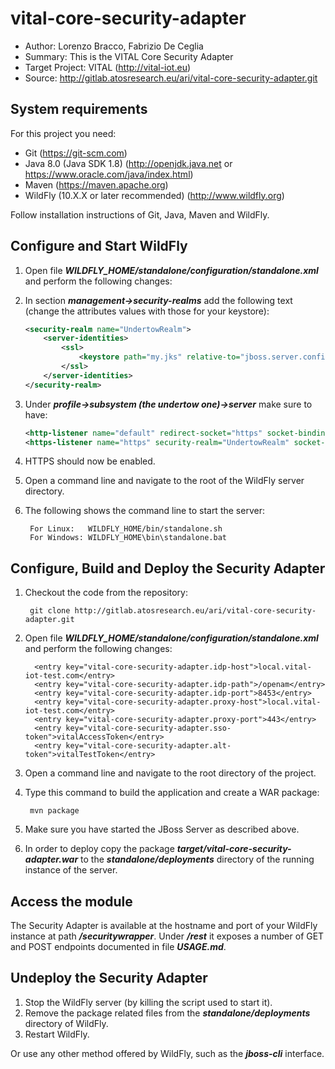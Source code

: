 # vital-core-security-adapter

* Author: Lorenzo Bracco, Fabrizio De Ceglia
* Summary: This is the VITAL Core Security Adapter
* Target Project: VITAL (<http://vital-iot.eu>)
* Source: <http://gitlab.atosresearch.eu/ari/vital-core-security-adapter.git>

## System requirements

For this project you need:

* Git (<https://git-scm.com>)
* Java 8.0 (Java SDK 1.8) (<http://openjdk.java.net> or <https://www.oracle.com/java/index.html>)
* Maven (<https://maven.apache.org>)
* WildFly (10.X.X or later recommended) (<http://www.wildfly.org>)

Follow installation instructions of Git, Java, Maven and WildFly.

## Configure and Start WildFly

1. Open file **_WILDFLY_HOME/standalone/configuration/standalone.xml_** and perform the following changes:
  1. In section **_management->security-realms_** add the following text (change the attributes values with those for your keystore):

        ```xml
        <security-realm name="UndertowRealm">
            <server-identities>
                <ssl>
                    <keystore path="my.jks" relative-to="jboss.server.config.dir" keystore-password="password" alias="mycert" key-password="password"/>
                </ssl>
            </server-identities>
        </security-realm>
        ```

  2. Under **_profile->subsystem (the undertow one)->server_** make sure to have:

        ```xml
        <http-listener name="default" redirect-socket="https" socket-binding="http"/>
        <https-listener name="https" security-realm="UndertowRealm" socket-binding="https"/>
        ```

  3. HTTPS should now be enabled.
2. Open a command line and navigate to the root of the WildFly server directory.
3. The following shows the command line to start the server:

        For Linux:   WILDFLY_HOME/bin/standalone.sh
        For Windows: WILDFLY_HOME\bin\standalone.bat

## Configure, Build and Deploy the Security Adapter

1. Checkout the code from the repository:

        git clone http://gitlab.atosresearch.eu/ari/vital-core-security-adapter.git

2. Open file **_WILDFLY_HOME/standalone/configuration/standalone.xml_** and perform the following changes:

      ```
        <entry key="vital-core-security-adapter.idp-host">local.vital-iot-test.com</entry>
        <entry key="vital-core-security-adapter.idp-path">/openam</entry>
        <entry key="vital-core-security-adapter.idp-port">8453</entry>
        <entry key="vital-core-security-adapter.proxy-host">local.vital-iot-test.com</entry>
        <entry key="vital-core-security-adapter.proxy-port">443</entry>
        <entry key="vital-core-security-adapter.sso-token">vitalAccessToken</entry>
        <entry key="vital-core-security-adapter.alt-token">vitalTestToken</entry>
      ```

3. Open a command line and navigate to the root directory of the project.
4. Type this command to build the application and create a WAR package:

        mvn package

5. Make sure you have started the JBoss Server as described above.
6. In order to deploy copy the package **_target/vital-core-security-adapter.war_** to the **_standalone/deployments_** directory of the running instance of the server.

## Access the module

The Security Adapter is available at the hostname and port of your WildFly instance at path **_/securitywrapper_**. Under **_/rest_** it exposes a number of GET and POST endpoints documented in file **_USAGE.md_**.

## Undeploy the Security Adapter

1. Stop the WildFly server (by killing the script used to start it).
2. Remove the package related files from the **_standalone/deployments_** directory of WildFly.
3. Restart WildFly.

Or use any other method offered by WildFly, such as the **_jboss-cli_** interface.


